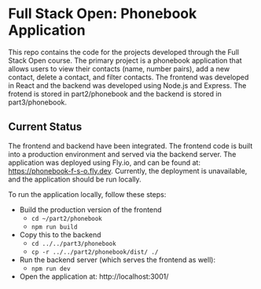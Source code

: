 # Full Stack Open: Phonebook Application

This repo contains the code for the projects developed through the Full Stack Open course.
The primary project is a phonebook application that allows users to view their contacts
(name, number pairs), add a new contact, delete a contact, and filter contacts.
The frontend was developed in React and the backend was developed using Node.js and Express.
The frotend is stored in part2/phonebook and the backend is stored in part3/phonebook.


## Current Status
The frontend and backend have been integrated. The frontend code is built into a production
environment and served via the backend server. The application was deployed using Fly.io,
and can be found at: https://phonebook-f-s-o.fly.dev. Currently, the deployment is unavailable,
and the application should be run locally.

To run the application locally, follow these steps:
- Build the production version of the frontend
    - `cd ~/part2/phonebook`
    - `npm run build`
- Copy this to the backend
    - `cd ../../part3/phonebook`
    - `cp -r ../../part2/phonebook/dist/ ./`
- Run the backend server (which serves the frontend as well):
    - `npm run dev`
- Open the application at: http://localhost:3001/
